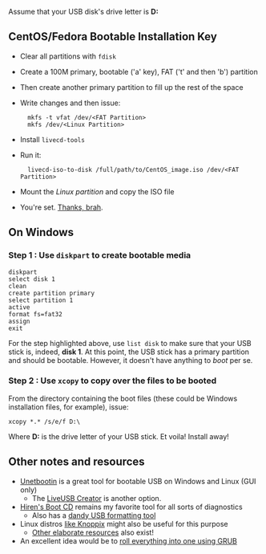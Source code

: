 Assume that your USB disk's drive letter is **D:**

CentOS/Fedora Bootable Installation Key
---------------------------------------

* Clear all partitions with `fdisk`
* Create a 100M primary, bootable ('a' key), FAT ('t' and then 'b')
    partition
* Then create another primary partition to fill up the rest of the
    space
* Write changes and then issue:

        mkfs -t vfat /dev/<FAT Partition>  
        mkfs /dev/<Linux Partition>

* Install `livecd-tools`
* Run it:

        livecd-iso-to-disk /full/path/to/CentOS_image.iso /dev/<FAT Partition>

* Mount the *Linux partition* and copy the ISO file
* You're set. [Thanks, brah](http://lists.centos.org/pipermail/centos/2010-April/093806.html).

On Windows
----------

### Step 1 : Use `diskpart` to create bootable media

    diskpart   
    select disk 1
    clean   
    create partition primary   
    select partition 1   
    active   
    format fs=fat32   
    assign   
    exit

For the step highlighted above, use `list disk` to make sure that your
USB stick is, indeed, **disk 1**. At this point, the USB stick has a
primary partition and should be bootable. However, it doesn't have
anything to *boot* per se.

### Step 2 : Use `xcopy` to copy over the files to be booted

From the directory containing the boot files (these could be Windows
installation files, for example), issue:

    xcopy *.* /s/e/f D:\

Where **D:** is the drive letter of your USB stick. Et voila! Install
away!

Other notes and resources
-------------------------

* [Unetbootin](http://unetbootin.sourceforge.net/) is a great tool for
    bootable USB on Windows and Linux (GUI only)
    * The [LiveUSB Creator](https://fedorahosted.org/liveusb-creator/)
      is another option.
* [Hiren's Boot CD](http://www.hirensbootcd.net) remains my favorite
    tool for all sorts of diagnostics
    * Also has a [dandy USB formatting
      tool](http://www.hirensbootcd.net/usb-booting.html)
* Linux distros [like Knoppix](http://www.knoppix.org) might also be
    useful for this purpose
    * [Other elaborate
        resources](http://wiki.linuxquestions.org/wiki/Booting_from_USB)
        also exist!
* An excellent idea would be to [roll everything into one using
    GRUB](http://www.neowin.net/forum/index.php?showtopic=621496)

